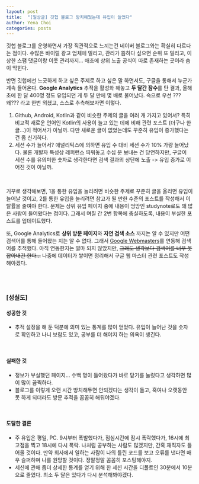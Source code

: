 ```yaml
---
layout: post
title:  "[일상글] 깃헙 블로그 방치해뒀는데 유입이 늘었다"
author: Yena Choi
categories: posts
---
```


깃헙 블로그를 운영하면서 가장 직관적으로 느끼는건 네이버 블로그와는 확실히 다르다는 점이다. 수많은 바이럴 광고 업체에 밀리고, 관리가 뜸하다 싶으면 순위 또 밀리고, 이상한 스팸 댓글이랑 이웃 관리까지... 애초에 상위 노출 공식이 따로 존재하는 곳이라 숨이 막힌다.

반면 깃헙에선 느긋하게 하고 싶은 주제로 하고 싶은 말 하면서도, 구글을 통해서 누군가 계속 들어온다. **Google Analytics** 추적을 활성화 해놓고 **두 달간 잠수**를 탄 결과, 올해 초에 한 달 400명 정도 유입되던 게 두 달 만에 몇 배로 불어났다. 속으로 우선 ??? 왜??? 라고 한번 외쳤고, 스스로 추측해보자면 이렇다.

1. Github, Android, Kotlin과 같이 비슷한 주제의 글을 여러 개 가지고 있어서? 특히 비교적 새로운 언어인 Kotlin의 사용이 늘고 있는 데에 비해 관련 포스트 (더구나 한글...)이 적어서가 아닐까. 다만 새로운 글이 없었는데도 꾸준히 유입이 증가했다는 건 좀 신기하다.
2. 세션 수가 늘어서? 애널리틱스에 의하면 유입 수 대비 세션 수가 10% 가량 늘어났다. 물론 개발자 특성상 레퍼런스 띄워놓고 수십 분 보내는 건 당연하지만, 구글이 세션 수를 유의미한 숫자로 생각한다면 검색 결과의 상단에 노출 -> 유입 증가로 이어진 것이 아닐까.

<br>

거꾸로 생각해보면, 1을 통한 유입을 늘리려면 비슷한 주제로 꾸준히 글을 올리면 유입이 늘어날 것이고, 2를 통한 유입을 늘리려면 참고가 될 만한 수준의 포스트를 작성해서 이탈률을 줄여야 한다. 문제는 상위 유입 페이지 중에 내용이 엉망인 studynote로도 꽤 많은 사람이 들어왔다는 점이다. 그래서 며칠 간 2번 항목에 충실하도록, 내용이 부실한 포스트를 업데이트했다.

또, Google Analytics로 **상위 방문 페이지**와 **자연 검색 소스** 까지는 알 수 있지만 어떤 검색어를 통해 들어왔는 지는 알 수 없다. 그래서 [Google Webmasters](https://www.google.com/webmasters)를 연동해 검색어를 추적했다. 아직 연동한지는 얼마 되지 않았지만, ~~그래도 생각보다 검색어를 너무 못 잡아내긴 한다...~~ 나중에 데이터가 쌓이면 정리해서 구글 웹 마스터 관련 포스트도 작성해야겠다.


<br><br>

### [성실도]
#### 성공한 것
- 추적 설정을 해 둔 덕분에 의미 있는 통계를 많이 얻었다. 유입이 늘어난 것을 숫자로 확인하고 나니 보람도 있고, 공부를 더 해야지 하는 의욕이 생긴다.
<br>

#### 실패한 것
- 정보가 부실했던 페이지... 수백 명이 들어왔다가 바로 닫기를 눌렀다고 생각하면 많이 많이 끔찍하다.
- 블로그를 이렇게 오랜 시간 방치해두면 안되겠다는 생각이 들고, 혹여나 오랫동안 못 하게 되더라도 방문 추적을 꼼꼼히 해둬야겠다.

<br>

#### 도달한 결론
- 주 유입은 평일, PC. 9시부터 폭발했다가, 점심시간에 잠시 폭락했다가, 16시에 최고점을 찍고 18시에 다시 폭락. 나처럼 공부하는 사람도 많겠지만, 간혹 재직자도 들어올 것이다. 만약 회사에서 일하는 사람이 나의 틀린 코드를 보고 오류를 낸다면 매우 슬퍼하며 나를 원망할 것이다. 정말정말 꼼꼼히 포스팅해야지.
- 세션에 관해 좀더 상세한 통계를 얻기 위해 한 세션 시간을 디폴트인 30분에서 10분으로 줄였다. 최소 두 달은 있다가 다시 분석해봐야겠다.
<br>

